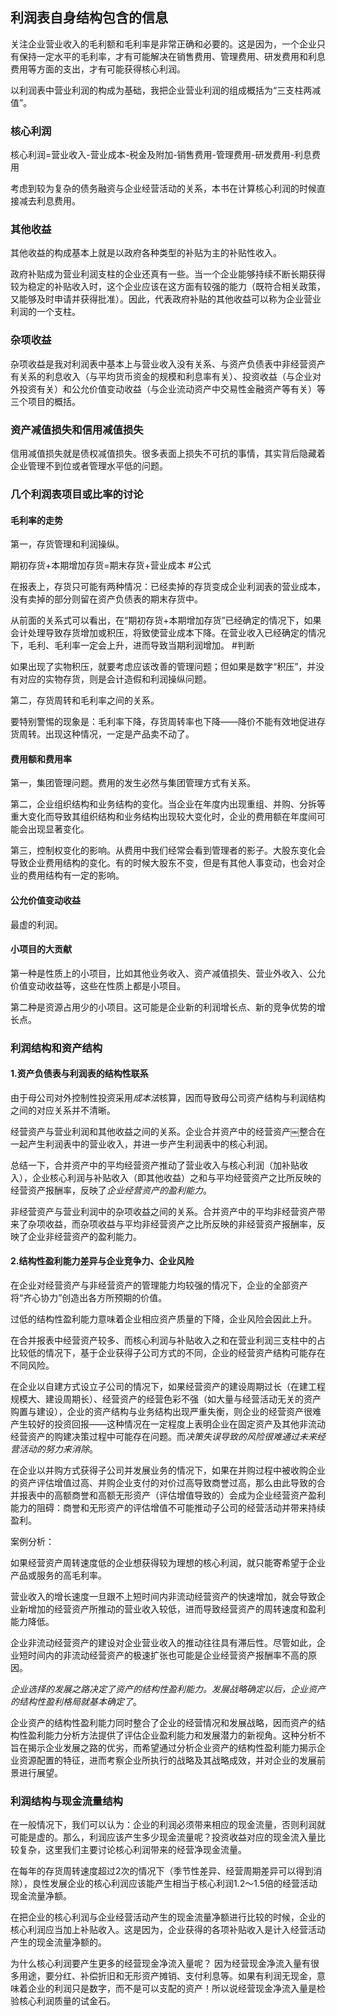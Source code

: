
## 利润表自身结构包含的信息

关注企业营业收入的毛利额和毛利率是非常正确和必要的。这是因为，一个企业只有保持一定水平的毛利率，才有可能解决在销售费用、管理费用、研发费用和利息费用等方面的支出，才有可能获得核心利润。

以利润表中营业利润的构成为基础，我把企业营业利润的组成概括为“三支柱两减值”。

### 核心利润

核心利润=营业收入-营业成本-税金及附加-销售费用-管理费用-研发费用-利息费用

考虑到较为复杂的债务融资与企业经营活动的关系，本书在计算核心利润的时候直接减去利息费用。

### 其他收益

其他收益的构成基本上就是以政府各种类型的补贴为主的补贴性收入。

政府补贴成为营业利润支柱的企业还真有一些。当一个企业能够持续不断长期获得较为稳定的补贴收入时，这个企业应该在这方面有较强的能力（既符合相关政策，又能够及时申请并获得批准）。因此，代表政府补贴的其他收益可以称为企业营业利润的一个支柱。

### 杂项收益

杂项收益是我对利润表中基本上与营业收入没有关系、与资产负债表中非经营资产有关系的利息收入（与平均货币资金的规模和利息率有关）、投资收益（与企业对外投资有关）和公允价值变动收益（与企业流动资产中交易性金融资产等有关）等三个项目的概括。

### 资产减值损失和信用减值损失

信用减值损失就是债权减值损失。很多表面上损失不可抗的事情，其实背后隐藏着企业管理不到位或者管理水平低的问题。

### 几个利润表项目或比率的讨论

#### 毛利率的走势

第一，存货管理和利润操纵。

期初存货+本期增加存货=期末存货+营业成本 #公式 

在报表上，存货只可能有两种情况：已经卖掉的存货变成企业利润表的营业成本，没有卖掉的部分则留在资产负债表的期末存货中。

从前面的关系式可以看出，在“期初存货+本期增加存货”已经确定的情况下，如果会计处理导致存货增加或积压，将致使营业成本下降。在营业收入已经确定的情况下，毛利、毛利率一定会上升，进而导致当期利润增加。 #判断 

如果出现了实物积压，就要考虑应该改善的管理问题；但如果是数字“积压”，并没有对应的实物存货，则是会计造假和利润操纵问题。

第二，存货周转和毛利率之间的关系。

要特别警惕的现象是：毛利率下降，存货周转率也下降——降价不能有效地促进存货周转。出现这种情况，一定是产品卖不动了。

#### 费用额和费用率

第一，集团管理问题。费用的发生必然与集团管理方式有关系。

第二，企业组织结构和业务结构的变化。当企业在年度内出现重组、并购、分拆等重大变化而导致其组织结构和业务结构出现较大变化时，企业的费用额在年度间可能会出现显著变化。

第三，控制权变化的影响。从费用中我们经常会看到管理者的影子。大股东变化会导致企业费用结构的变化。有的时候大股东不变，但是有其他人事变动，也会对企业的费用结构有一定的影响。

#### 公允价值变动收益

最虚的利润。

#### 小项目的大贡献

第一种是性质上的小项目，比如其他业务收入、资产减值损失、营业外收入、公允价值变动收益等，这些在性质上都是小项目。

第二种是资源占用少的小项目。这可能是企业新的利润增长点、新的竞争优势的增长点。


### 利润结构和资产结构

#### 1.资产负债表与利润表的结构性联系

由于母公司对外控制性投资采用*成本法*核算，因而导致母公司资产结构与利润结构之间的对应关系并不清晰。

经营资产与营业利润和其他收益之间的关系。企业合并资产中的经营资产￼整合在一起产生利润表中的营业收入，并进一步产生利润表中的核心利润。

总结一下，合并资产中的平均经营资产推动了营业收入与核心利润（加补贴收入），企业核心利润与补贴收入（即其他收益）之和与平均经营资产之比所反映的经营资产报酬率，反映了*企业经营资产的盈利能力*。

非经营资产与营业利润中的杂项收益之间的关系。合并资产中的平均非经营资产带来了杂项收益，而杂项收益与平均非经营资产之比所反映的非经营资产报酬率，反映了企业非经营资产的盈利能力。

#### 2.结构性盈利能力差异与企业竞争力、企业风险
在企业对经营资产与非经营资产的管理能力均较强的情况下，企业的全部资产将“齐心协力”创造出各方所预期的价值。

过低的结构性盈利能力意味着企业相应资产质量的下降，企业风险会因此上升。

在合并报表中经营资产较多、而核心利润与补贴收入之和在营业利润三支柱中的占比较低的情况下，基于企业获得子公司方式的不同，企业的经营资产结构可能存在不同风险。

在企业以自建方式设立子公司的情况下，如果经营资产的建设周期过长（在建工程规模大、建设周期长）、经营资产的经营色彩不强（如大量与经营活动无关的资产购置与建设），企业的资产结构与业务结构出现严重失衡，则企业的经营资产很难产生较好的投资回报——这种情况在一定程度上表明企业在固定资产及其他非流动经营资产的购建决策过程中可能存在问题。而*决策失误导致的风险很难通过未来经营活动的努力来消除*。

在企业以并购方式获得子公司并发展业务的情况下，如果在并购过程中被收购企业的资产评估增值过高、并购企业支付的对价过高导致商誉过高，那么由此导致的合并报表中的高额商誉和高额无形资产（评估增值导致的）会成为企业经营资产盈利能力的阻碍：商誉和无形资产的评估增值不可能推动子公司的经营活动并带来持续盈利。

案例分析：

如果经营资产周转速度低的企业想获得较为理想的核心利润，就只能寄希望于企业产品或服务的高毛利率。

营业收入的增长速度一旦跟不上短时间内非流动经营资产的快速增加，就会导致企业新增加的经营资产所推动的营业收入较低，进而导致经营资产的周转速度和盈利能力降低。

企业非流动经营资产的建设对企业营业收入的推动往往具有滞后性。尽管如此，企业短时间内的非流动经营资产的极速扩张也可能是企业经营资产报酬率不高的原因。

*企业选择的发展之路决定了资产的结构性盈利能力。发展战略确定以后，企业资产的结构性盈利格局就基本确定了*。

企业资产的结构性盈利能力同时整合了企业的经营情况和发展战略，因而资产的结构性盈利能力分析方法提供了评估企业盈利能力和发展潜力的新视角。这种分析不旨在揭示企业发展之路的优劣，而希望通过分析企业资产的结构性盈利能力揭示企业资源配置的特征，进而考察企业所执行的战略及其战略成效，并对企业的发展前景进行展望。

### 利润结构与现金流量结构

在一般情况下，我们可以认为：企业的利润必须带来相应的现金流量，否则利润就可能是虚的。那么，利润应该产生多少现金流量呢？投资收益对应的现金流入量比较复杂，这里我们主要讨论核心利润带来的经营净现金流量。

在每年的存货周转速度超过2次的情况下（季节性差异、经营周期差异可以得到消除），良性发展企业的核心利润应该能产生相当于核心利润1.2～1.5倍的经营活动现金流量净额。

在把企业的核心利润与企业经营活动产生的现金流量净额进行比较的时候，企业的核心利润应当加上补贴收入。这是因为，企业获得的各项补贴收入是计入经营活动产生的现金流量净额的。

为什么核心利润要产生更多的经营现金净流入量呢？
因为经营现金净流入量有很多用途，要分红、补偿折旧和无形资产摊销、支付利息等。如果有利润无现金，意味着企业的利润只是数字，而不是可以支配的资产！所以说经营现金净流入量是检验核心利润质量的试金石。





